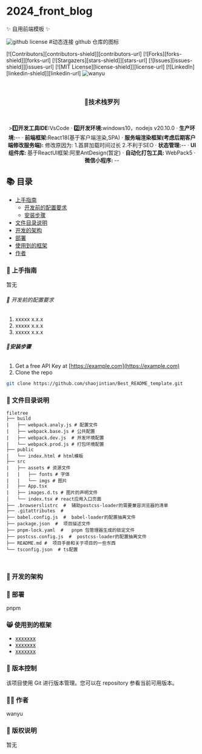 # 2024_front_blog

✨ 自用前端模板 ✨

<!-- 项目栏 -->

![github license](https://img.shields.io/github/license/:user/:repo) #动态连接 github 仓库的图标

[![Contributors][contributors-shield]][contributors-url]
[![Forks][forks-shield]][forks-url]
[![Stargazers][stars-shield]][stars-url]
[![Issues][issues-shield]][issues-url]
[![MIT License][license-shield]][license-url]
[![LinkedIn][linkedin-shield]][linkedin-url]
![wanyu](https://img.shields.io/badge/%F0%9F%8D%8A-wanyu-orange)

<br />

<h3 align="center">📝技术栈罗列</h3>
<br />
  <p align="center">
    ><strong>1️⃣开发工具IDE:</strong>VsCode
    ·
    <a><strong>2️⃣开发环境:</strong>windows10，nodejs v20.10.0</a>
    ·
    <a><strong>生产环境:</strong>--</a>
    ·
    <a><strong>前端框架:</strong>React18(基于客户端渲染,SPA)</a>
    ·
    <a><strong>服务端渲染框架(考虑后期客户端修改服务端):</strong>
    修改原因为:
    1.首屏加载时间过长 
    2.不利于SEO</a>
    ·
    <a><strong>状态管理:</strong>--</a>
    ·
    <a><strong>UI 组件库: </strong>基于ReactUI框架:阿里AntDesign(暂定)</a>
    ·
    <a><strong>自动化打包工具: </strong>WebPack5</a>
    ·
    <a><strong>微信小程序: </strong>--</a>
    
  </p>

## 📚 目录

- [上手指南](#上手指南)
  - [开发前的配置要求](#开发前的配置要求)
  - [安装步骤](#安装步骤)
- [文件目录说明](#文件目录说明)
- [开发的架构](#开发的架构)
- [部署](#部署)
- [使用到的框架](#使用到的框架)
- [作者](#作者)

### 📔 上手指南

暂无

###### 📕 开发前的配置要求

1. xxxxx x.x.x
2. xxxxx x.x.x
3. xxxxx x.x.x

###### 📗**安装步骤**

1. Get a free API Key at [https://example.com](https://example.com)
2. Clone the repo

```sh
git clone https://github.com/shaojintian/Best_README_template.git
```

### 📘 文件目录说明

```
filetree
├── build
|   ├── webpack.analy.js # 配置文件
|   ├── webpack.base.js # 公共配置
|   ├── webpack.dev.js  # 开发环境配置
|   └── webpack.prod.js # 打包环境配置
├── public
│   └── index.html # html模板
├── src
|   ├── assets # 资源文件
|   |   ├── fonts # 字体
|   |   └── imgs # 图片
|   ├── App.tsx
|   ├── images.d.ts # 图片的声明文件
│   └── index.tsx # react应用入口页面
├── .browserslistrc  #  辅助postcss-loader的需要兼容浏览器的清单
├── .gitattributes  #
├── babel.config.js  #  babel-loader的配置抽离文件
├── package.json  #  项目描述文件
├── pnpm-lock.yaml  #   pnpm 包管理器生成的锁定文件
├── postcss.config.js  #  postcss-loader的配置抽离文件
├── README.md #  项目手册和关于项目的一些东西
└── tsconfig.json  # ts配置



```

### 📙 开发的架构

### 🐶 部署

pnpm

### 😸 使用到的框架

- [xxxxxxx](https://getbootstrap.com)
- [xxxxxxx](https://jquery.com)
- [xxxxxxx](https://laravel.com)

### 🐸 版本控制

该项目使用 Git 进行版本管理。您可以在 repository 参看当前可用版本。

### 🧚‍♀️ 作者

wanyu

### 👾 版权说明

暂无
